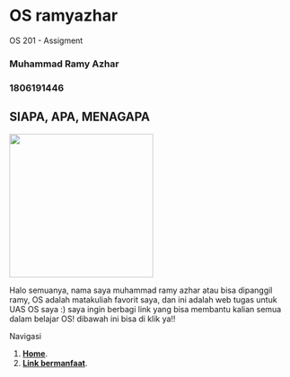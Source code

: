 # OS ramyazhar
OS 201 - Assigment

### Muhammad Ramy Azhar
### 1806191446 

## SIAPA, APA, MENAGAPA

<img style="text-align =center " src="https://www.google.com/url?sa=i&url=https%3A%2F%2Fid.linkedin.com%2Fin%2Framyazhar&psig=AOvVaw2hgv3fY6qWovNcWKRmKr8A&ust=1591702550311000&source=images&cd=vfe&ved=0CAIQjRxqFwoTCPjA2JuQ8ukCFQAAAAAdAAAAABAD" width="256">

Halo semuanya, nama saya muhammad ramy azhar atau bisa dipanggil ramy, OS adalah matakuliah favorit saya, dan ini adalah web tugas untuk UAS OS saya :) saya ingin berbagi link yang bisa membantu kalian semua dalam belajar OS! dibawah ini bisa di klik ya!!




Navigasi
1. [**Home**](https://ramyazhar.github.io/os201/).
2. [**Link bermanfaat**](https://ramyazhar.github.io/os201/URLs).

